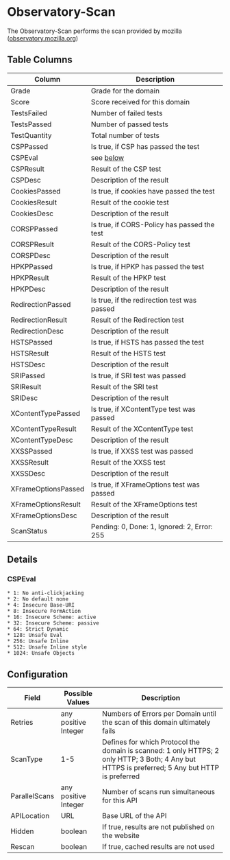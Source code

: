 Observatory-Scan
============

The Observatory-Scan performs the scan provided by mozilla ([observatory.mozilla.org](https://observatory.mozilla.org))

## Table Columns

| Column |  Description |
| ----------- | ----------- |
| Grade |  Grade for the domain |
| Score | Score received for this domain |
| TestsFailed | Number of failed tests |
| TestsPassed | Number of passed tests |
| TestQuantity | Total number of tests |
| CSPPassed | Is true, if CSP has passed the test |
| CSPEval | see [below](#cspeval) |
| CSPResult | Result of the CSP test |
| CSPDesc | Description of the result|
| CookiesPassed | Is true, if cookies have passed the test |
| CookiesResult | Result of the cookie test |
| CookiesDesc | Description of the result|
| CORSPPassed | Is true, if CORS-Policy has passed the test |
| CORSPResult | Result of the CORS-Policy test |
| CORSPDesc | Description of the result|
| HPKPPassed | Is true, if HPKP has passed the test |
| HPKPResult | Result of the HPKP test |
| HPKPDesc | Description of the result|
| RedirectionPassed | Is true, if the redirection test was passed|
| RedirectionResult | Result of the  Redirection test |
| RedirectionDesc | Description of the result|
| HSTSPassed | Is true, if HSTS has passed the test |
| HSTSResult | Result of the HSTS test |
| HSTSDesc | Description of the result|
| SRIPassed | Is true, if SRI test was passed |
| SRIResult | Result of the SRI test |
| SRIDesc | Description of the result|
| XContentTypePassed | Is true, if XContentType test was passed |
| XContentTypeResult | Result of the XContentType test |
| XContentTypeDesc | Description of the result|
| XXSSPassed | Is true, if XXSS test was passed |
| XXSSResult | Result of the XXSS test |
| XXSSDesc | Description of the result|
| XFrameOptionsPassed | Is true, if XFrameOptions test was passed |
| XFrameOptionsResult | Result of the XFrameOptions test |
| XFrameOptionsDesc | Description of the result|
| ScanStatus | Pending: 0, Done: 1, Ignored: 2, Error: 255 |

 
## Details

<a name="cspeval"></a>

### CSPEval
    * 1: No anti-clickjacking
    * 2: No default none
    * 4: Insecure Base-URI
    * 8: Insecure FormAction
    * 16: Insecure Scheme: active
    * 32: Insecure Scheme: passive
    * 64: Strict Dynamic
    * 128: Unsafe Eval
    * 256: Unsafe Inline
    * 512: Unsafe Inline style
    * 1024: Unsafe Objects

## Configuration

| Field | Possible Values | Description |
| ----------- | ----------- | ----------- |
| Retries | any positive Integer | Numbers of Errors per Domain until the scan of this domain ultimately fails |
| ScanType | 1-5 | Defines for which Protocol the domain is scanned: 1 only HTTPS; 2 only HTTP; 3 Both; 4 Any but HTTPS is preferred; 5 Any but HTTP is preferred |
| ParallelScans | any positive Integer | Number of scans run simultaneous for this API |
| APILocation | URL | Base URL of the API |
| Hidden | boolean | If true, results are not published on the website |
| Rescan | boolean | If true, cached results are not used |
